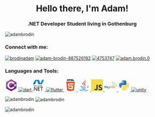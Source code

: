 <h1 align="center">Hello there, I'm Adam!</h1>
<h3 align="center">.NET Developer Student living in Gothenburg</h3>

<p align="left"> <img src="https://komarev.com/ghpvc/?username=adambrodin&label=Profile%20views&color=0e75b6&style=flat" alt="adambrodin" /> </p>

<h3 align="left">Connect with me:</h3>
<p align="left">
<a href="https://twitter.com/brodinadam" target="blank"><img align="center" src="https://cdn.jsdelivr.net/npm/simple-icons@3.0.1/icons/twitter.svg" alt="brodinadam" height="30" width="40" /></a>
<a href="https://linkedin.com/in/adam-brodin-887526192" target="blank"><img align="center" src="https://cdn.jsdelivr.net/npm/simple-icons@3.0.1/icons/linkedin.svg" alt="adam-brodin-887526192" height="30" width="40" /></a>
<a href="https://stackoverflow.com/users/4753747" target="blank"><img align="center" src="https://cdn.jsdelivr.net/npm/simple-icons@3.0.1/icons/stackoverflow.svg" alt="4753747" height="30" width="40" /></a>
<a href="https://fb.com/adam.brodin.0" target="blank"><img align="center" src="https://cdn.jsdelivr.net/npm/simple-icons@3.0.1/icons/facebook.svg" alt="adam.brodin.0" height="30" width="40" /></a>
</p>

<h3 align="left">Languages and Tools:</h3>
<p align="left"> <a href="https://www.w3schools.com/cs/" target="_blank"> <img src="https://raw.githubusercontent.com/devicons/devicon/master/icons/csharp/csharp-original.svg" alt="csharp" width="40" height="40"/> </a> <a href="https://dart.dev" target="_blank"> <img src="https://www.vectorlogo.zone/logos/dartlang/dartlang-icon.svg" alt="dart" width="40" height="40"/> </a> <a href="https://dotnet.microsoft.com/" target="_blank"> <img src="https://raw.githubusercontent.com/devicons/devicon/master/icons/dot-net/dot-net-original-wordmark.svg" alt="dotnet" width="40" height="40"/> </a> <a href="https://flutter.dev" target="_blank"> <img src="https://www.vectorlogo.zone/logos/flutterio/flutterio-icon.svg" alt="flutter" width="40" height="40"/> </a> <a href="https://www.w3.org/html/" target="_blank"> <img src="https://raw.githubusercontent.com/devicons/devicon/master/icons/html5/html5-original-wordmark.svg" alt="html5" width="40" height="40"/> </a> <a href="https://www.java.com" target="_blank"> <img src="https://raw.githubusercontent.com/devicons/devicon/master/icons/java/java-original.svg" alt="java" width="40" height="40"/> </a> <a href="https://developer.mozilla.org/en-US/docs/Web/JavaScript" target="_blank"> <img src="https://raw.githubusercontent.com/devicons/devicon/master/icons/javascript/javascript-original.svg" alt="javascript" width="40" height="40"/> </a> <a href="https://www.mysql.com/" target="_blank"> <img src="https://raw.githubusercontent.com/devicons/devicon/master/icons/mysql/mysql-original-wordmark.svg" alt="mysql" width="40" height="40"/> </a> <a href="https://www.python.org" target="_blank"> <img src="https://raw.githubusercontent.com/devicons/devicon/master/icons/python/python-original.svg" alt="python" width="40" height="40"/> </a> <a href="https://unity.com/" target="_blank"> <img src="https://www.vectorlogo.zone/logos/unity3d/unity3d-icon.svg" alt="unity" width="40" height="40"/> </a> </p>

<p><img align="left" src="https://github-readme-stats.vercel.app/api/top-langs?username=adambrodin&show_icons=true&locale=en&layout=compact" alt="adambrodin" /></p>
<p>&nbsp;<img align="center" src="https://github-readme-stats.vercel.app/api?username=adambrodin&show_icons=true&locale=en" alt="adambrodin" /></p>
<p><img align="center" src="https://github-readme-streak-stats.herokuapp.com/?user=adambrodin&" alt="adambrodin" /></p>
